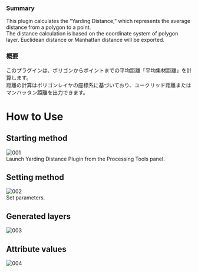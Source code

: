 ### Summary
This plugin calculates the “Yarding Distance,” which represents the average distance from a polygon to a point.<br>
The distance calculation is based on the coordinate system of polygon layer. Euclidean distance or Manhattan distance will be exported.<br>

### 概要
このプラグインは、ポリゴンからポイントまでの平均距離「平均集材距離」を計算します。<br>
距離の計算はポリゴンレイヤの座標系に基づいており、ユークリッド距離またはマンハッタン距離を出力できます。<br>

# How to Use
## Starting method
![001](./001.png)<br>
Launch Yarding Distance Plugin from the Processing Tools panel.<br>
## Setting method
![002](./002.png)<br>
Set parameters.<br>
## Generated layers
![003](./003.png)<br>
## Attribute values
![004](./004.png)<br>

